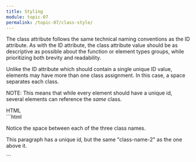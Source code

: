 ```yaml
---
title: Styling
module: topic-07
permalink: /topic-07/class-style/
---
```


<div class="divider-heading"></div>

The class attribute follows the same technical naming conventions as the ID attribute. As with the ID attribute, the class attribute value should be as descriptive as possible about the function or element types groups, while prioritizing both brevity and readability.

Unlike the ID attribute which should contain a single unique ID value, elements may have more than one class assignment. In this case, a space separates each class.

<span class="label label-info">NOTE:</span> This means that while every element should have a unique id, several elements can reference the _same_ class.

<div id="code-heading">HTML</div>
```html
<div id="example-1" class="class-name-1 class-name-2 notice-the-space">
    <p>Notice the space between each of the three class names.</p>
</div>

<div id="example-2" class="class-name-2">
    <p>This paragraph has a unique id, but the same "class-name-2" as the one above it.</p>
</div>
```
